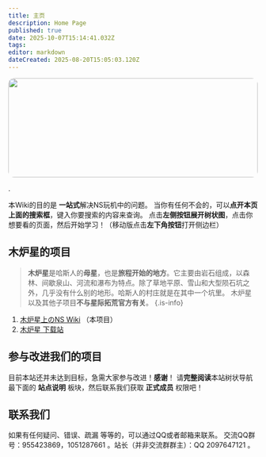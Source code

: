 ```yaml
---
title: 主页
description: Home Page
published: true
date: 2025-10-07T15:14:41.032Z
tags: 
editor: markdown
dateCreated: 2025-08-20T15:05:03.120Z
---
```


<div style="width:100%; height:200px; overflow:hidden; border-radius:12px;">
  <img src="https://dl.awa.cool/huangsam04/Banner.avif" style="width:100%; height:100%; object-fit:cover; object-position:top center;">
</div>

<p id="typewriter-container" class="retro-font">
  <span id="typewriter-line1"></span><span id="cursor">.</span><br>
  <span id="typewriter-line2" class="subtitle"></span>
</p>

本Wiki的目的是 **一站式**解决NS玩机中的问题。
当你有任何不会的，可以**点开本页上面的搜索框**，键入你要搜索的内容来查询。
点击**左侧按钮展开树状图**，点击你想要看的页面，然后开始学习！（移动版点击**左下角按钮**打开侧边栏）

## 木炉星的项目
> **木炉星**是哈斯人的**母星**，也是**旅程开始的地方**。它主要由岩石组成，以森林、间歇泉山、河流和瀑布为特点。除了草地平原、雪山和大型陨石坑之外，几乎没有什么别的地形。哈斯人的村庄就是在其中一个坑里。 
木炉星以及其他子项目**不与星际拓荒官方有关**。
{.is-info}
1. [木炉星上のNS Wiki](https://nsw.awa.cool) （本项目）
2. [木炉星 下载站](https://dl.awa.cool/)

## 参与改进我们的项目
目前本站还并未达到目标，急需大家参与改进！**感谢**！
请**完整阅读**本站树状导航最下面的 **站点说明** 板块，然后联系我们获取 **正式成员** 权限吧！

## 联系我们
如果有任何疑问、错误、疏漏 等等的，可以通过QQ或者邮箱来联系。
交流QQ群号：955423869，1051287661 。站长（并非交流群群主）：QQ 2097647121 。